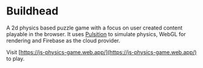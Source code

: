 # Buildhead
A 2d physics based puzzle game with a focus on user created content playable in the browser. It uses [Pulsition](https://github.com/halait/pulsition) to simulate physics, WebGL for rendering and Firebase as the cloud provider.

Visit [https://js-physics-game.web.app/](https://js-physics-game.web.app/) to play.
